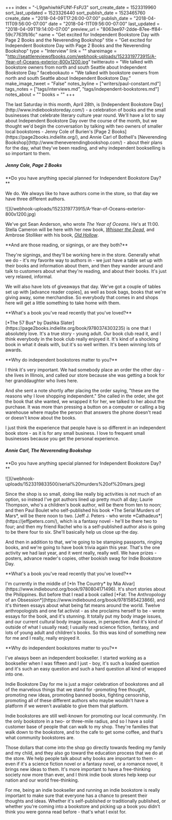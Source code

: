 +++
index = "-L9gwhiwhkFUNf-FsPJ3"
sort_create_date = 1523319960
sort_last_updated = 1523326440
sort_publish_date = 1523465760
create_date = "2018-04-09T17:26:00-07:00"
publish_date = "2018-04-11T09:56:00-07:00"
date = "2018-04-11T09:56:00-07:00"
last_updated = "2018-04-09T19:14:00-07:00"
preview_url = "8063ee97-2dde-87ee-ff84-59c7763fb16c"
name = "Get excited for Independent Bookstore Day with Page 2 Books and the Neverending Bookshop"
title = "Get excited for Independent Bookstore Day with Page 2 Books and the Neverending Bookshop"
type = "Interview"
link = ""
shareimage = "http://seattlereviewofbooks.com/webhook-uploads/1523319773915/A-Year-of-Oceans-exterior-800x1200.jpg"
twitterauto = "We talked with bookstore owners from north and south Seattle about Independent Bookstore Day."
facebookauto = "We talked with bookstore owners from north and south Seattle about Independent Bookstore Day."
make_image_tweet = "False"
notes_byline = ["writers/paul-constant.md"]
tags_notes = ["tags/interviews.md", "tags/independent-bookstores.md"]
notes_about = ""
books = ""
+++
<p class="intro">The last Saturday in this month, April 28th, is [Independent Bookstore Day](http://www.indiebookstoreday.com/) - a celebration of books and the small businesses that celebrate literary culture year round. We'll have a lot to say about Independent Bookstore Day over the course of the month, but we thought we'd begin the conversation by talking with two owners of smaller local bookstores - Jenny Cole of Burien's [Page 2 Books](https://page2books.indielite.org/), and Annie Carl of Bothell's [Neverending Bookshop](http://www.theneverendingbookshop.com/) - about their plans for the day, what they've been reading, and why independent bookselling is so important to them.</p>

<p class="noindent"><h5>Jenny Cole, Page 2 Books</h5></p>

<p class="noindent">**Do you have anything special planned for Independent Bookstore Day?**</p>

<p class="noindent">We do. We always like to have authors come in the store, so that day we have three different authors.</p>

<p class="image-left">![](/webhook-uploads/1523319773915/A-Year-of-Oceans-exterior-800x1200.jpg)</p>

We've got Sean Anderson, who wrote *The Year of Oceans*. He's at 11:00. Stella Cameron will be here with her new book, [*Whisper the Dead*](https://page2books.indielite.org/book/9781780290997), and Ambrose Stolliker with his book, [*Old Hollow*](https://page2books.indielite.org/book/9781946024206).

<p class="noindent">**And are those reading, or signings, or are they both?**</p>

<p class="noindent">They're signings, and they'll be working here in the store. Generally what we do - it's my favorite way to authors in - we just have a table set up with their books and information about them, and then they wander around and talk to customers about what they're reading, and about their books. It's just very relaxed, informal.</p>

We will also have lots of giveaways that day. We've got a couple of tables set up with [advance reader copies], as well as book bags, books that we're giving away, some merchandise. So everybody that comes in and shops here will get a little something to take home with them.

<p class="noindent">**What's a book you've read recently that you've loved?**</p>

<p class="noindent">[*The 57 Bus* by Dashka Slater](https://page2books.indielite.org/book/9780374303235) is one that I absolutely love. It's a true story - young adult. Our book club read it, and I think everybody in the book club really enjoyed it. It's kind of a shocking book in what it deals with, but it's so well written. It's been winning lots of awards.</p>

<p class="noindent">**Why do independent bookstores matter to you?**</p>

<p class="noindent">I think it's very important. We had somebody place an order the other day - she lives in Illinois, and called our store because she was getting a book for her granddaughter who lives here.</p> 

And she sent a note shortly after placing the order saying, "these are the reasons why I love shopping independent." She called in the order, she got the book that she wanted, we wrapped it for her, we talked to her about the purchase. It was more than pressing a button on a computer or calling a big warehouse where maybe the person that answers the phone doesn't read or doesn't know about the books. 

I just think the experience that people have is so different in an independent book store - as it is for any small business. I love to frequent small businesses because you get the personal experience.

<p class="noindent"><h5>Annie Carl, The Neverending Bookshop</h5></p>

<p class="noindent">**Do you have anything special planned for Independent Bookstore Day?**</p>

<p class="image-left">![](/webhook-uploads/1523319833500/serial%20murders%20of%20mars.jpeg)</p>
<p class="noindent">Since the shop is so small, doing like really big activities is not much of an option, so instead I've got authors lined up pretty much all day; Laurie Thompson, who's a children's book author, will be there from ten to noon; and then Paul Boulet who self-published his book *The Serial Murders of Mars*, will be there noon to two. [Jeff J. Peters - who wrote *Cathadeus*](https://jeffjpeters.com/), which is a fantasy novel - he'll be there two to four; and then my friend Rachel who is a self-published author also is going to be there four to six. She'll basically help us close up the day.</p>

And then in addition to that, we're going to be stamping passports, ringing books, and we're going to have book trivia again this year. That's the one activity we had last year, and it went really, really well. We have prizes - posters, advance reader's copies, other bookish swag for Indie Bookstore Day. 

<p class="noindent">**What's a book you've read recently that you've loved?**</p>

<p class="noindent">I'm currently in the middle of [*In The Country* by Mia Alvar](https://www.indiebound.org/book/9780804171496). It's short stories about the Philippines. But before that I read a book called [*Fat: The Anthropology of an Obsession*](https://www.indiebound.org/book/9781585423866), and it's thirteen essays about what being fat means around the world. Twelve anthropologists and one fat activist - as she proclaims herself to be - wrote essays for the book, and it's stunning. It totally put my body image issues, and our current cultural body image issues, in perspective. And it's kind of outside of what I usually read; I usually read science fiction, fantasy, and lots of young adult and children's books. So this was kind of something new for me and I really, really enjoyed it.</p>

<p class="noindent">**Why do independent bookstores matter to you?**</p>

<p class="noindent">I've always been an independent bookseller. I started working as a bookseller when I was fifteen and I just - boy, it's such a loaded question and it's such an easy question and such a hard question all kind of wrapped into one.</p> 

Indie Bookstore Day for me is just a major celebration of bookstores and all of the marvelous things that we stand for -promoting free thought, promoting new ideas, promoting banned books, fighting censorship, promoting all of these different authors who maybe wouldn't have a platform if we weren't available to give them that platform.

Indie bookstores are still well-known for promoting our local community. I'm the only bookstore in a two- or three-mile radius, and so I have a solid customer base of people that can walk to my shop. They're families that walk down to the bookstore, and to the cafe to get some coffee, and that's what community bookstores are. 

Those dollars that come into the shop go directly towards feeding my family and my child, and they also go toward the education process that we do at the store. We help people talk about why books are important to them - even if it's a science fiction novel or a fantasy novel, or a romance novel, it brings new ideas to them. It's more important to have a free-thinking society now more than ever, and I think indie book stores help keep our nation and our world free-thinking. 

For me, being an indie bookseller and running an indie bookstore is really important to make sure that everyone has a chance to present their thoughts and ideas. Whether it's self-published or traditionally published, or whether you're coming into a bookstore and picking up a book you didn't think you were gonna read before - that's what I exist for.





